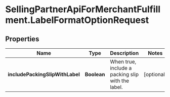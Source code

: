# SellingPartnerApiForMerchantFulfillment.LabelFormatOptionRequest

## Properties

Name | Type | Description | Notes
------------ | ------------- | ------------- | -------------
**includePackingSlipWithLabel** | **Boolean** | When true, include a packing slip with the label. | [optional] 


